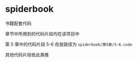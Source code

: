# spiderbook

书籍配套代码

章节中所用到的代码片段均在该项目中

第 5 章中的代码片段 5-6 存放路径为 `spiderbook/第5章/5-6.code`

其他代码片段依此类推
